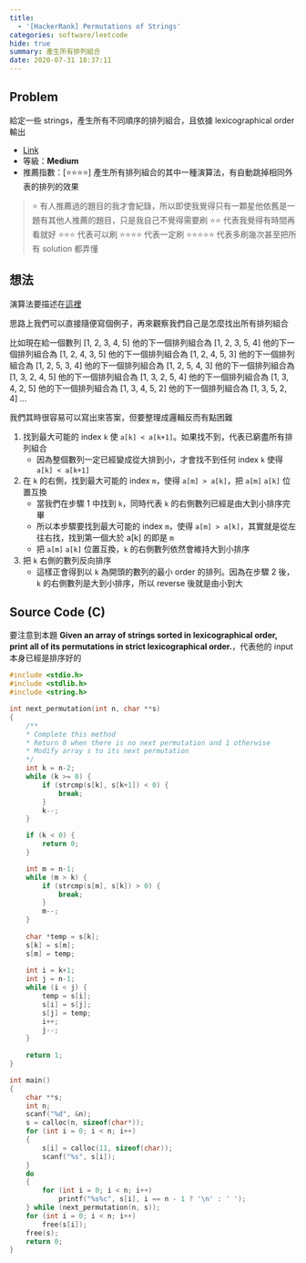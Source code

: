 ```yaml
---
title:
  - '[HackerRank] Permutations of Strings'
categories: software/leetcode
hide: true
summary: 產生所有排列組合
date: 2020-07-31 18:37:11
---
```


## Problem

給定一些 strings，產生所有不同順序的排列組合，且依據 lexicographical order 輸出

* [Link](https://www.hackerrank.com/challenges/permutations-of-strings/problem)
* 等級：**Medium**
* 推薦指數：[:star::star::star::star:] 產生所有排列組合的其中一種演算法，有自動跳掉相同外表的排列的效果

> :star: 有人推薦過的題目的我才會紀錄，所以即使我覺得只有一顆星他依舊是一題有其他人推薦的題目，只是我自己不覺得需要刷
> :star::star: 代表我覺得有時間再看就好
> :star::star::star: 代表可以刷
> :star::star::star::star: 代表一定刷
> :star::star::star::star::star: 代表多刷幾次甚至把所有 solution 都弄懂

## 想法

演算法要描述在[這裡](https://en.wikipedia.org/wiki/Permutation#Generation_in_lexicographic_order)

思路上我們可以直接隨便寫個例子，再來觀察我們自己是怎麼找出所有排列組合

比如現在給一個數列 [1, 2, 3, 4, 5]
他的下一個排列組合為 [1, 2, 3, 5, 4]
他的下一個排列組合為 [1, 2, 4, 3, 5]
他的下一個排列組合為 [1, 2, 4, 5, 3]
他的下一個排列組合為 [1, 2, 5, 3, 4]
他的下一個排列組合為 [1, 2, 5, 4, 3]
他的下一個排列組合為 [1, 3, 2, 4, 5]
他的下一個排列組合為 [1, 3, 2, 5, 4]
他的下一個排列組合為 [1, 3, 4, 2, 5]
他的下一個排列組合為 [1, 3, 4, 5, 2]
他的下一個排列組合為 [1, 3, 5, 2, 4]
...

我們其時很容易可以寫出來答案，但要整理成邏輯反而有點困難

1. 找到最大可能的 index `k` 使 `a[k] < a[k+1]`。如果找不到，代表已窮盡所有排列組合
    * 因為整個數列一定已經變成從大排到小，才會找不到任何 index `k` 使得 `a[k] < a[k+1]`
2. 在 `k` 的右側，找到最大可能的 index `m`，使得 `a[m] > a[k]`，把 `a[m]` `a[k]` 位置互換
    * 當我們在步驟 1 中找到 `k`，同時代表 `k` 的右側數列已經是由大到小排序完畢
    * 所以本步驟要找到最大可能的 index `m`，使得 `a[m] > a[k]`，其實就是從左往右找，找到第一個大於 a[k] 的即是 `m`
    * 把 `a[m]` `a[k]` 位置互換，`k` 的右側數列依然會維持大到小排序
3. 把 `k` 右側的數列反向排序
    * 這樣正會得到以 `k` 為開頭的數列的最小 order 的排列。因為在步驟 2 後，`k` 的右側數列是大到小排序，所以 reverse 後就是由小到大

## Source Code (C)

要注意到本題 **Given an array of strings sorted in lexicographical order, print all of its permutations in strict lexicographical order.**，代表他的 input 本身已經是排序好的

``` c
#include <stdio.h>
#include <stdlib.h>
#include <string.h>

int next_permutation(int n, char **s)
{
	/**
	* Complete this method
	* Return 0 when there is no next permutation and 1 otherwise
	* Modify array s to its next permutation
	*/
    int k = n-2;
    while (k >= 0) {
        if (strcmp(s[k], s[k+1]) < 0) {
            break;
        }
        k--;
    }

    if (k < 0) {
        return 0;
    }

    int m = n-1;
    while (m > k) {
        if (strcmp(s[m], s[k]) > 0) {
            break;
        }
        m--;
    }
    
    char *temp = s[k];
    s[k] = s[m];
    s[m] = temp;
    
    int i = k+1;
    int j = n-1;
    while (i < j) {
        temp = s[i];
        s[i] = s[j];
        s[j] = temp;
        i++;
        j--;
    }
    
    return 1;
}

int main()
{
	char **s;
	int n;
	scanf("%d", &n);
	s = calloc(n, sizeof(char*));
	for (int i = 0; i < n; i++)
	{
		s[i] = calloc(11, sizeof(char));
		scanf("%s", s[i]);
	}
	do
	{
		for (int i = 0; i < n; i++)
			printf("%s%c", s[i], i == n - 1 ? '\n' : ' ');
	} while (next_permutation(n, s));
	for (int i = 0; i < n; i++)
		free(s[i]);
	free(s);
	return 0;
}
```
